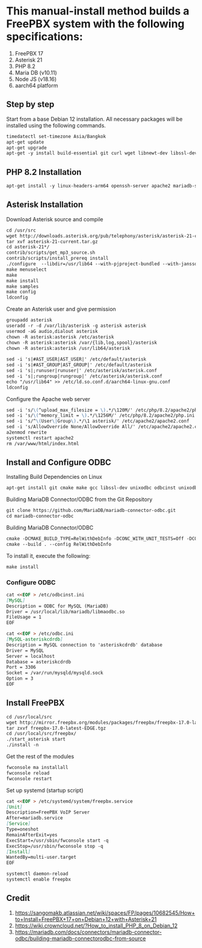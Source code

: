 # This manual-install method builds a FreePBX system with the following specifications:
1. FreePBX 17
2. Asterisk  21
3. PHP 8.2
4. Maria DB (v10.11)
5. Node JS (v18.16)
6. aarch64 platform

## Step by step
Start from a base Debian 12 installation. All necessary packages will be installed using the following commands.
```markdown
timedatectl set-timezone Asia/Bangkok
apt-get update
apt-get upgrade
apt-get -y install build-essential git curl wget libnewt-dev libssl-dev libncurses5-dev subversion libsqlite3-dev libjansson-dev libxml2-dev uuid-dev default-libmysqlclient-dev htop sngrep lame ffmpeg mpg123 expect cron libedit*
```
## PHP 8.2 Installation
```markdown
apt-get install -y linux-headers-arm64 openssh-server apache2 mariadb-server mariadb-client bison flex php8.2 php8.2-curl php8.2-cli php8.2-common php8.2-mysql php8.2-gd php8.2-mbstring php8.2-intl php8.2-xml php-pear sox sqlite3 pkg-config automake libtool autoconf unixodbc-dev uuid libasound2-dev libogg-dev libvorbis-dev libicu-dev libcurl4-openssl-dev odbc-mariadb libical-dev libneon27-dev libsrtp2-dev libspandsp-dev sudo libtool-bin python-dev-is-python3 unixodbc software-properties-common nodejs npm ipset iptables fail2ban php-soap
```
## Asterisk Installation
Download Asterisk source and compile
```markdown
cd /usr/src
wget http://downloads.asterisk.org/pub/telephony/asterisk/asterisk-21-current.tar.gz
tar xvf asterisk-21-current.tar.gz
cd asterisk-21*/
contrib/scripts/get_mp3_source.sh
contrib/scripts/install_prereq install
./configure  --libdir=/usr/lib64 --with-pjproject-bundled --with-jansson-bundled
make menuselect
make
make install
make samples
make config
ldconfig
```
Create an Asterisk user and give permission
```markdown
groupadd asterisk
useradd -r -d /var/lib/asterisk -g asterisk asterisk
usermod -aG audio,dialout asterisk
chown -R asterisk:asterisk /etc/asterisk
chown -R asterisk:asterisk /var/{lib,log,spool}/asterisk
chown -R asterisk:asterisk /usr/lib64/asterisk
   
sed -i 's|#AST_USER|AST_USER|' /etc/default/asterisk
sed -i 's|#AST_GROUP|AST_GROUP|' /etc/default/asterisk
sed -i 's|;runuser|runuser|' /etc/asterisk/asterisk.conf
sed -i 's|;rungroup|rungroup|' /etc/asterisk/asterisk.conf
echo "/usr/lib64" >> /etc/ld.so.conf.d/aarch64-linux-gnu.conf
ldconfig
```
Configure the Apache web server
```markdown
sed -i 's/\(^upload_max_filesize = \).*/\120M/' /etc/php/8.2/apache2/php.ini
sed -i 's/\(^memory_limit = \).*/\1256M/' /etc/php/8.2/apache2/php.ini
sed -i 's/^\(User\|Group\).*/\1 asterisk/' /etc/apache2/apache2.conf
sed -i 's/AllowOverride None/AllowOverride All/' /etc/apache2/apache2.conf
a2enmod rewrite
systemctl restart apache2
rm /var/www/html/index.html
```
## Install and Configure ODBC
Installing Build Dependencies on Linux
```markdown
apt-get install git cmake make gcc libssl-dev unixodbc odbcinst unixodbc-dev
```
Building MariaDB Connector/ODBC from the Git Repository
```markdown
git clone https://github.com/MariaDB/mariadb-connector-odbc.git
cd mariadb-connector-odbc
```
Building MariaDB Connector/ODBC
```markdown
cmake -DCMAKE_BUILD_TYPE=RelWithDebInfo -DCONC_WITH_UNIT_TESTS=Off -DCONC_WITH_MSI=OFF -DCMAKE_INSTALL_PREFIX=/usr/local .
cmake --build . --config RelWithDebInfo
```
To install it, execute the following:
```markdown
make install
```
### Configure ODBC
```markdown
cat <<EOF > /etc/odbcinst.ini
[MySQL]
Description = ODBC for MySQL (MariaDB)
Driver = /usr/local/lib/mariadb/libmaodbc.so
FileUsage = 1
EOF
```
```markdown
cat <<EOF > /etc/odbc.ini
[MySQL-asteriskcdrdb]
Description = MySQL connection to 'asteriskcdrdb' database
Driver = MySQL
Server = localhost
Database = asteriskcdrdb
Port = 3306
Socket = /var/run/mysqld/mysqld.sock
Option = 3
EOF
```
## Install FreePBX
```markdown
cd /usr/local/src
wget http://mirror.freepbx.org/modules/packages/freepbx/freepbx-17.0-latest-EDGE.tgz
tar zxvf freepbx-17.0-latest-EDGE.tgz
cd /usr/local/src/freepbx/
./start_asterisk start
./install -n
```
Get the rest of the modules
```markdown
fwconsole ma installall
fwconsole reload
fwconsole restart
```
Set up systemd (startup script)
```markdown
cat <<EOF > /etc/systemd/system/freepbx.service
[Unit]
Description=FreePBX VoIP Server
After=mariadb.service
[Service]
Type=oneshot
RemainAfterExit=yes
ExecStart=/usr/sbin/fwconsole start -q
ExecStop=/usr/sbin/fwconsole stop -q
[Install]
WantedBy=multi-user.target
EOF
```
```markdown
systemctl daemon-reload
systemctl enable freepbx
```
## Credit
1. https://sangomakb.atlassian.net/wiki/spaces/FP/pages/10682545/How+to+Install+FreePBX+17+on+Debian+12+with+Asterisk+21
2. https://wiki.crowncloud.net/?How_to_install_PHP_8_on_Debian_12
3. https://mariadb.com/docs/connectors/mariadb-connector-odbc/building-mariadb-connectorodbc-from-source
